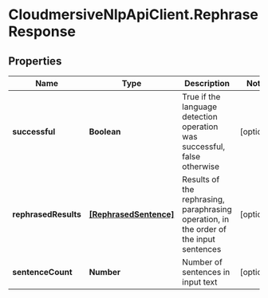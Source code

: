 # CloudmersiveNlpApiClient.RephraseResponse

## Properties
Name | Type | Description | Notes
------------ | ------------- | ------------- | -------------
**successful** | **Boolean** | True if the language detection operation was successful, false otherwise | [optional] 
**rephrasedResults** | [**[RephrasedSentence]**](RephrasedSentence.md) | Results of the rephrasing, paraphrasing operation, in the order of the input sentences | [optional] 
**sentenceCount** | **Number** | Number of sentences in input text | [optional] 


